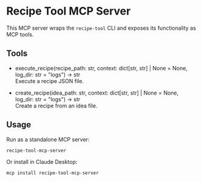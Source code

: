  # Recipe Tool MCP Server

 This MCP server wraps the `recipe-tool` CLI and exposes its functionality as MCP tools.

 ## Tools

 - execute_recipe(recipe_path: str, context: dict[str, str] | None = None, log_dir: str = "logs") -> str  
   Execute a recipe JSON file.

 - create_recipe(idea_path: str, context: dict[str, str] | None = None, log_dir: str = "logs") -> str  
   Create a recipe from an idea file.

 ## Usage

 Run as a standalone MCP server:

 ```bash
 recipe-tool-mcp-server
 ```

 Or install in Claude Desktop:

 ```bash
 mcp install recipe-tool-mcp-server
 ```